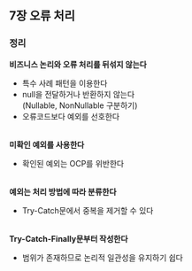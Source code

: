 ## 7장 오류 처리
### 정리
__비즈니스 논리와 오류 처리를 뒤섞지 않는다__
- 특수 사례 패턴을 이용한다
- null을 전달하거나 반환하지 않는다<br/>
  (Nullable, NonNullable 구분하기)
- 오류코드보다 예외를 선호한다
<br/><br/>

__미확인 예외를 사용한다__
- 확인된 예외는 OCP를 위반한다
<br/><br/>

__예외는 처리 방법에 따라 분류한다__
- Try-Catch문에서 중복을 제거할 수 있다
<br/><br/>

__Try-Catch-Finally문부터 작성한다__
- 범위가 존재하므로 논리적 일관성을 유지하기 쉽다
  <br/><br/>
